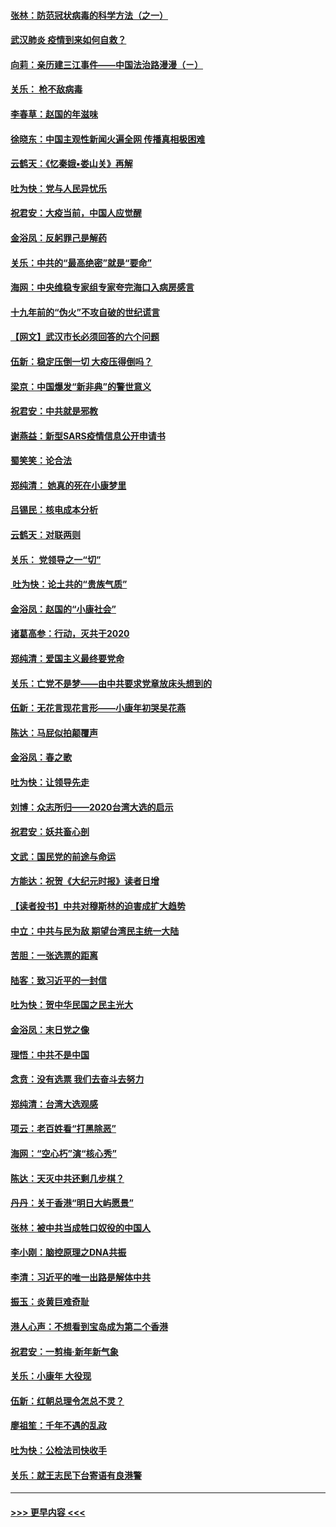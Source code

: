 #### [张林：防范冠状病毒的科学方法（之一）](../pages/nsc993/n11828618.md?t=01291544) 
#### [武汉肺炎 疫情到来如何自救？](../pages/nsc993/n11827632.md?t=01291544) 
#### [向莉：亲历建三江事件——中国法治路漫漫（ㄧ）](../pages/nsc993/n11827190.md?t=01291544) 
#### [关乐： 枪不敌病毒](../pages/nsc993/n11826746.md?t=01291544) 
#### [李春草：赵国的年滋味](../pages/nsc993/n11826321.md?t=01291544) 
#### [徐晓东：中国主观性新闻火遍全网 传播真相极困难](../pages/nsc993/n11826508.md?t=01291544) 
#### [云鹤天：《忆秦娥▪娄山关》再解](../pages/nsc993/n11824682.md?t=01291544) 
#### [吐为快：党与人民异忧乐](../pages/nsc993/n11824660.md?t=01291544) 
#### [祝君安：大疫当前，中国人应觉醒](../pages/nsc993/n11821946.md?t=01291544) 
#### [金浴凤：反躬罪己是解药](../pages/nsc993/n11820280.md?t=01291544) 
#### [关乐：中共的“最高绝密”就是“要命”](../pages/nsc993/n11816946.md?t=01291544) 
#### [海网：中央维稳专家组专家夸完海口入病房感言](../pages/nsc993/n11815138.md?t=01291544) 
#### [十九年前的“伪火”不攻自破的世纪谎言](../pages/nsc993/n11813238.md?t=01291544) 
#### [【网文】武汉市长必须回答的六个问题](../pages/nsc993/n11813848.md?t=01291544) 
#### [伍新：稳定压倒一切 大疫压得倒吗？](../pages/nsc993/n11812634.md?t=01291544) 
#### [梁京：中国爆发“新非典”的警世意义](../pages/nsc993/n11812554.md?t=01291544) 
#### [祝君安：中共就是邪教](../pages/nsc993/n11812431.md?t=01291544) 
#### [谢燕益：新型SARS疫情信息公开申请书](../pages/nsc993/n11808840.md?t=01291544) 
#### [蜀笑笑：论合法](../pages/nsc993/n11808064.md?t=01291544) 
#### [郑纯清： 她真的死在小康梦里](../pages/nsc993/n11806623.md?t=01291544) 
#### [吕锡民：核电成本分析](../pages/nsc993/n11806284.md?t=01291544) 
#### [云鹤天：对联两则](../pages/nsc993/n11805957.md?t=01291544) 
#### [关乐： 党领导之一“切”](../pages/nsc993/n11804505.md?t=01291544) 
#### [ 吐为快：论土共的“贵族气质”](../pages/nsc993/n11804490.md?t=01291544) 
#### [金浴凤：赵国的“小康社会”](../pages/nsc993/n11804452.md?t=01291544) 
#### [诸葛高参：行动，灭共于2020](../pages/nsc993/n11804120.md?t=01291544) 
#### [郑纯清：爱国主义最终要党命](../pages/nsc993/n11802197.md?t=01291544) 
#### [关乐：亡党不是梦——由中共要求党章放床头想到的](../pages/nsc993/n11802156.md?t=01291544) 
#### [伍新：无花言现花言形——小康年初哭吴花燕](../pages/nsc993/n11800044.md?t=01291544) 
#### [陈达：马屁似拍颠覆声](../pages/nsc993/n11800010.md?t=01291544) 
#### [金浴凤：春之歌](../pages/nsc993/n11797687.md?t=01291544) 
#### [吐为快：让领导先走](../pages/nsc993/n11797512.md?t=01291544) 
#### [刘博：众志所归——2020台湾大选的启示](../pages/nsc993/n11796878.md?t=01291544) 
#### [祝君安：妖共畜心剖](../pages/nsc993/n11794273.md?t=01291544) 
#### [文武：国民党的前途与命运](../pages/nsc993/n11794198.md?t=01291544) 
#### [方能达：祝贺《大纪元时报》读者日增](../pages/nsc993/n11793807.md?t=01291544) 
#### [【读者投书】中共对穆斯林的迫害成扩大趋势](../pages/nsc993/n11791371.md?t=01291544) 
#### [中立：中共与民为敌 期望台湾民主统一大陆](../pages/nsc993/n11790392.md?t=01291544) 
#### [苦胆：一张选票的距离](../pages/nsc993/n11788914.md?t=01291544) 
#### [陆客：致习近平的一封信](../pages/nsc993/n11788867.md?t=01291544) 
#### [吐为快：贺中华民国之民主光大](../pages/nsc993/n11788618.md?t=01291544) 
#### [金浴凤：末日党之像](../pages/nsc993/n11787475.md?t=01291544) 
#### [理悟：中共不是中国](../pages/nsc993/n11787463.md?t=01291544) 
#### [念贲：没有选票  我们去奋斗去努力](../pages/nsc993/n11787398.md?t=01291544) 
#### [郑纯清：台湾大选观感](../pages/nsc993/n11786210.md?t=01291544) 
#### [项云：老百姓看“打黑除恶”](../pages/nsc993/n11785398.md?t=01291544) 
#### [海网：“空心朽”演“核心秀”](../pages/nsc993/n11783874.md?t=01291544) 
#### [陈达：天灭中共还剩几步棋？](../pages/nsc993/n11783719.md?t=01291544) 
#### [丹丹：关于香港“明日大屿愿景”](../pages/nsc993/n11783273.md?t=01291544) 
#### [张林：被中共当成牲口奴役的中国人](../pages/nsc993/n11782397.md?t=01291544) 
#### [李小刚：脑控原理之DNA共振](../pages/nsc993/n11780962.md?t=01291544) 
#### [李清：习近平的唯一出路是解体中共](../pages/nsc993/n11780866.md?t=01291544) 
#### [振玉：炎黄巨难奇耻](../pages/nsc993/n11779632.md?t=01291544) 
#### [港人心声：不想看到宝岛成为第二个香港](../pages/nsc993/n11778817.md?t=01291544) 
#### [祝君安：一剪梅‧新年新气象](../pages/nsc993/n11776340.md?t=01291544) 
#### [关乐：小康年 大役现](../pages/nsc993/n11774213.md?t=01291544) 
#### [伍新：红朝总理令怎总不灵？](../pages/nsc993/n11770813.md?t=01291544) 
#### [廖祖笙：千年不遇的乱政](../pages/nsc993/n11770373.md?t=01291544) 
#### [吐为快：公检法司快收手](../pages/nsc993/n11770359.md?t=01291544) 
#### [关乐：就王志民下台寄语有良港警](../pages/nsc993/n11769903.md?t=01291544) 

----
#### [ >>> 更早内容 <<< ](../indexes/nsc993-earlier.md)
